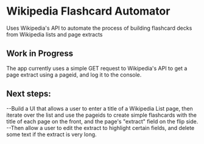 # Wikipedia Flashcard Automator
Uses Wikipedia's API to automate the process of building flashcard decks from Wikipedia lists and page extracts

## Work in Progress
The app currently uses a simple GET request to Wikipedia's API to get a page extract using a pageid, and log it to the console.

## Next steps:
--Build a UI that allows a user to enter a title of a Wikipedia List page, then iterate over the list and use the pageids to create simple flashcards with the title of each page on the front, and the page's "extract" field on the flip side.
--Then allow a user to edit the extract to highlight certain fields, and delete some text if the extract is very long.
